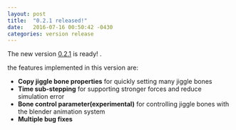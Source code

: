 ```yaml
---
layout: post
title:  "0.2.1 released!"
date:   2016-07-16 00:50:42 -0430
categories: version release
---
```

The new version [0.2.1](https://github.com/cheece/JiggleArmature/) is ready! .

the features implemented in this version are:

* **Copy jiggle bone properties** for quickly setting many jiggle bones
* **Time sub-stepping** for supporting stronger forces and reduce simulation error
* **Bone control parameter(experimental)** for controlling jiggle bones with the blender animation system 
* **Multiple bug fixes** 
